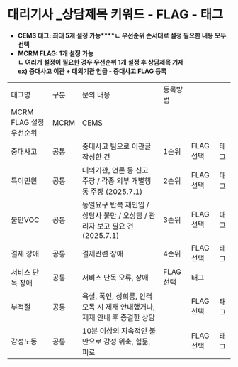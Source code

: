 # 대리기사 _상담제목 키워드 - FLAG - 태그

* **CEMS 태그: 최대 5개 설정 가능****ㄴ 우선순위 순서대로 설정 필요한 내용 모두 선택**
* **MCRM FLAG: 1개 설정 가능**  
  **ㄴ 여러개 설정이 필요한 경우 우선순위 1개 설정 후 상담제목 기재  
  ex) 중대사고 이관 + 대외기관 언급 - 중대사고 FLAG 등록**

|  |  |  |  |  |  |
| --- | --- | --- | --- | --- | --- |
| 태그명 | 구분 | 문의 내용 | 등록방법 | | |
| MCRM FLAG 설정 우선순위 | MCRM | CEMS |
| 중대사고 | 공통 | 중대사고 팀으로 이관글 작성한 건 | 1순위 | FLAG 선택 | 태그 |
| 특이민원 | 공통 | 대외기관, 언론 등 신고 주장 / 각종 외부 개별행동 주장 (2025.7.1) | 2순위 | FLAG 선택 | 태그 |
| 불만VOC | 공통 | 동일요구 반복 재인입 / 상담사 불만 / 오상담 / 관리자 보고 필요 건 (2025.7.1) | 3순위 | FLAG 선택 | 태그 |
| 결제 장애 | 공통 | 결제관련 장애 | 4순위 | FLAG 선택 | 태그 |
| 서비스 단독 장애 | 공통 | 서비스 단독 오류, 장애 | FLAG 선택 | 태그 |
| 부적절 | 공통 | 욕설, 폭언, 성희롱, 인격모독 시 제재 안내했거나, 제재 안내 후 종결한 상담 |  | FLAG 선택 | 태그 |
| 감정노동 | 공통 | 10분 이상의 지속적인 불만으로 감정 위축, 힘듦, 피로 |  | FLAG 선택 | 태그 |